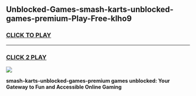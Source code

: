 
## Unblocked-Games-smash-karts-unblocked-games-premium-Play-Free-klho9
<h3>
<a href="https://premium76.site?title=smash-karts-unblocked-games-premium&ref=21A">CLICK TO PLAY</a></h3>
<hr>

<h3>
<a href="https://premium76.site?title=smash-karts-unblocked-games-premium&ref=21A">CLICK 2 PLAY</a>
  
</h3>

<a href="https://premium76.site?title=smash-karts-unblocked-games-premium&ref=21A"><img src="https://clearcache.store/games.png"></a>


**smash-karts-unblocked-games-premium games unblocked: Your Gateway to Fun and Accessible Online Gaming**
